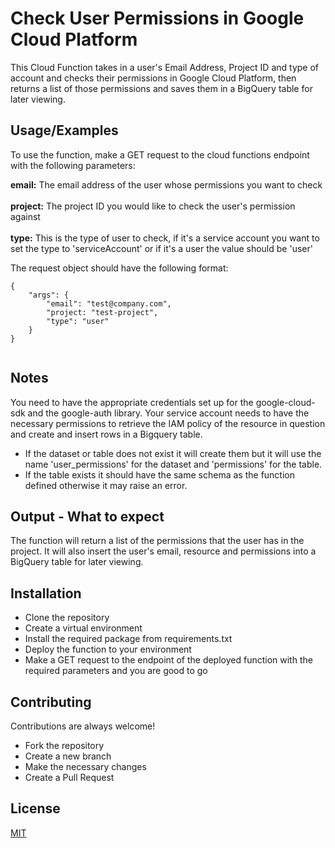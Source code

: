 
# Check User Permissions in Google Cloud Platform

This Cloud Function takes in a user's Email Address, Project ID and type of account and checks their permissions in Google Cloud Platform, then returns a list of those permissions and saves them in a BigQuery table for later viewing.


## Usage/Examples

To use the function, make a GET request to the cloud functions endpoint with the following parameters:

**email:** The email address of the user whose permissions you want to check <br><br>
**project:** The project ID you would like to check the user's permission against<br><br> 
**type:** This is the type of user to check, if it's a service account you want to set the type to 'serviceAccount' or if it's a user the value should be 'user'

The request object should have the following format:

```
{
    "args": {
        "email": "test@company.com",
        "project: "test-project",
        "type": "user"
    }
}


```
## Notes
You need to have the appropriate credentials set up for the google-cloud-sdk and the google-auth library.
Your service account needs to have the necessary permissions to retrieve the IAM policy of the resource in question and create and insert rows in a Bigquery table.
- If the dataset or table does not exist it will create them but it will use the name 'user_permissions' for the dataset and 'permissions' for the table.
- If the table exists it should have the same schema as the function defined otherwise it may raise an error.
## Output - What to expect

The function will return a list of the permissions that the user has in the project.
It will also insert the user's email, resource and permissions into a BigQuery table for later viewing.
## Installation
- Clone the repository
- Create a virtual environment
- Install the required package from requirements.txt
- Deploy the function to your environment
- Make a GET request to the endpoint of the deployed function with the required parameters and you are good to go
    
## Contributing

Contributions are always welcome!

- Fork the repository
- Create a new branch
- Make the necessary changes
- Create a Pull Request


## License

[MIT](https://choosealicense.com/licenses/mit/)


